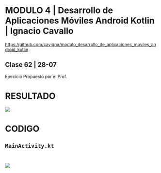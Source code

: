 # MODULO 4 | Desarrollo de Aplicaciones Móviles Android Kotlin | Ignacio Cavallo



https://github.com/cavigna/modulo_desarrollo_de_aplicaciones_moviles_android_kotlin

## Clase 62 | 28-07

 Ejercicio Propuesto por el Prof.
# RESULTADO

![](hilos.gif)




# CODIGO


## `MainActivity.kt`
```kotlin



```


![](resultado.png)
